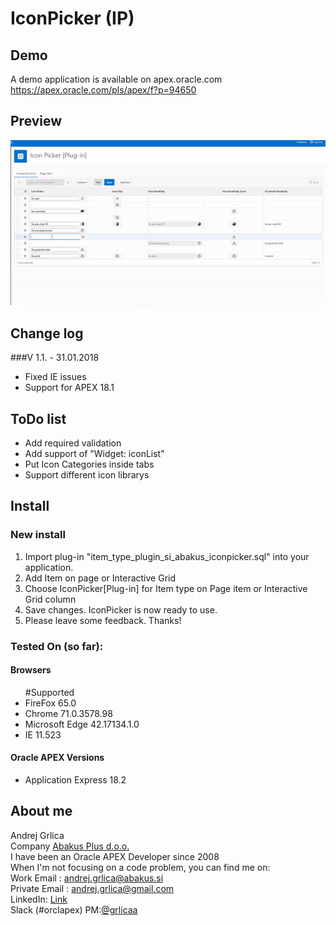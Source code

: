 # IconPicker (IP)

## Demo
A demo application is available on apex.oracle.com<br/>
https://apex.oracle.com/pls/apex/f?p=94650

## Preview
![](https://raw.githubusercontent.com/grlicaa/IconPicker/master/docs/preview/PreviewIP.gif)

## Change log
###V 1.1. - 31.01.2018
<ul>
<li>Fixed IE issues</li>  
<li>Support for APEX 18.1</li>  
</ul>

## ToDo list
<ul>
<li>Add required validation</li>
<li>Add support of "Widget: iconList"</li>  
<li>Put Icon Categories inside tabs</li>  
<li>Support different icon librarys</li>
</ul>

## Install

### New install
<ol>
<li>Import plug-in "item_type_plugin_si_abakus_iconpicker.sql" into your application.</li>
<li>Add Item on page or Interactive Grid</li>
<li>Choose IconPicker[Plug-in] for Item type on Page item or Interactive Grid column</li>
<li>Save changes. IconPicker is now ready to use.</li>
<li>Please leave some feedback. Thanks!</li>
</ol>


### Tested On (so far):

#### Browsers
<ul> #Supported
<li>FireFox 65.0</li>
<li>Chrome 71.0.3578.98</li>
<li>Microsoft Edge 42.17134.1.0</li>
<li>IE 11.523</li>
</ul>


#### Oracle APEX Versions
<ul>
<li>Application Express 18.2</li>
</ul>


## About me
Andrej Grlica<br/>
Company [Abakus Plus d.o.o.](http://abakus.si/en/home)<br/>
I have been an Oracle APEX Developer since 2008<br/>
When I'm not focusing on a code problem, you can find me on:<br/>
Work Email : [andrej.grlica@abakus.si](mailto:andrej.grlica@abakus.si)<br/>
Private Email : [andrej.grlica@gmail.com](mailto:andrej.grlica@gmail.com)<br/>
LinkedIn: [Link](https://www.linkedin.com/in/andrej-grlica-303998a4/)<br/>
Slack (#orclapex) PM:[@grlicaa](https://orclapex.slack.com/messages/@grlicaa/)
